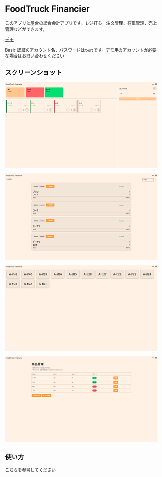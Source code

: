 # FoodTruck Financier

このアプリは屋台の総合会計アプリです。レジ打ち、注文管理、在庫管理、売上管理などができます。

[デモ](https://food-truck-financier-demo.vercel.app/)

Basic 認証のアカウント名、パスワードは`test`です。デモ用のアカウントが必要な場合はお問い合わせください

## スクリーンショット

![レジ画面](./images/register/menu/1.webp)

![注文管理画面](./images/register/orders/1.webp)

![商品受け取り画面](./images/register/recieve/1.webp)

![在庫、商品管理画面](./images/register/stock/1.webp)

## 使い方

[こちら](help/index.md)を参照してください
